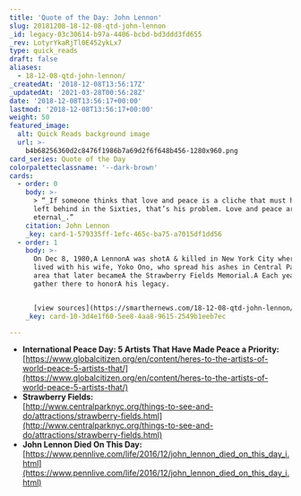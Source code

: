 ```yaml
---
title: 'Quote of the Day: John Lennon'
slug: 20181208-18-12-08-qtd-john-lennon
_id: legacy-03c30614-b97a-4406-bcbd-bd3ddd3fd655
_rev: LotyrYkaRjTl0E452ykLx7
type: quick_reads
draft: false
aliases:
  - 18-12-08-qtd-john-lennon/
_createdAt: '2018-12-08T13:56:17Z'
_updatedAt: '2021-03-28T00:56:28Z'
date: '2018-12-08T13:56:17+00:00'
lastmod: '2018-12-08T13:56:17+00:00'
weight: 50
featured_image:
  alt: Quick Reads background image
  url: >-
    b4b68256360d2c8476f1986b7a69d2f6f648b456-1280x960.png
card_series: Quote of the Day
colorpaletteclassname: '--dark-brown'
cards:
  - order: 0
    body: >-
      > “_If someone thinks that love and peace is a cliche that must have been
      left behind in the Sixties, that’s his problem. Love and peace are
      eternal_.”
    citation: John Lennon
    _key: card-1-579335ff-1efc-465c-ba75-a7015df1dd56
  - order: 1
    body: >-
      On Dec 8, 1980,A LennonA was shotA & killed in New York City where he
      lived with his wife, Yoko Ono, who spread his ashes in Central Park in an
      area that later becameA the Strawberry Fields Memorial.A Each year fans
      gather there to honorA his legacy.


      [view sources](https://smarthernews.com/18-12-08-qtd-john-lennon/)
    _key: card-10-3d4e1f60-5ee8-4aa8-9615-2549b1eeb7ec

---
```

* **International Peace Day: 5 Artists That Have Made Peace a Priority:**  
[https://www.globalcitizen.org/en/content/heres-to-the-artists-of-world-peace-5-artists-that/](https://www.globalcitizen.org/en/content/heres-to-the-artists-of-world-peace-5-artists-that/)
* **Strawberry Fields:**  
[http://www.centralparknyc.org/things-to-see-and-do/attractions/strawberry-fields.html](http://www.centralparknyc.org/things-to-see-and-do/attractions/strawberry-fields.html)
* **John Lennon Died On This Day:** [https://www.pennlive.com/life/2016/12/john_lennon_died_on_this_day_i.html](https://www.pennlive.com/life/2016/12/john_lennon_died_on_this_day_i.html)